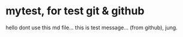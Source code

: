# mytest, for test git & github
hello dont use this md file...
this is test message... (from github), jung.

